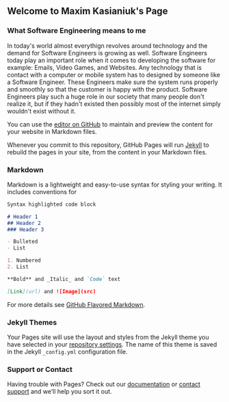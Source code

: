 ## Welcome to Maxim Kasianiuk's Page

### What Software Engineering means to me
In today's world almost everythign revolves around technology and the demand for Software Engineers is growing as well. Software Engineers today play an important role when it comes to developing the software for example: Emails, Video Games, and Websites. Any technology that is contact with a computer or mobile system has to designed by someone like a Software Engineer. These Engineers make sure the system runs properly and smoothly so that the customer is happy with the product. Software Engineers play such a huge role in our society that many people don't realize it, but if they hadn't existed then possibly most of the internet simply wouldn't exist without it.  

You can use the [editor on GitHub](https://github.com/maxim9898/maxim9898.github.io/edit/master/index.md) to maintain and preview the content for your website in Markdown files.

Whenever you commit to this repository, GitHub Pages will run [Jekyll](https://jekyllrb.com/) to rebuild the pages in your site, from the content in your Markdown files.

### Markdown

Markdown is a lightweight and easy-to-use syntax for styling your writing. It includes conventions for

```markdown
Syntax highlighted code block

# Header 1
## Header 2
### Header 3

- Bulleted
- List

1. Numbered
2. List

**Bold** and _Italic_ and `Code` text

[Link](url) and ![Image](src)
```

For more details see [GitHub Flavored Markdown](https://guides.github.com/features/mastering-markdown/).

### Jekyll Themes

Your Pages site will use the layout and styles from the Jekyll theme you have selected in your [repository settings](https://github.com/maxim9898/maxim9898.github.io/settings). The name of this theme is saved in the Jekyll `_config.yml` configuration file.

### Support or Contact

Having trouble with Pages? Check out our [documentation](https://help.github.com/categories/github-pages-basics/) or [contact support](https://github.com/contact) and we’ll help you sort it out.
